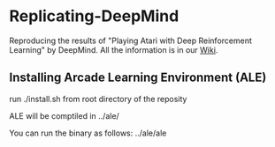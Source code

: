 Replicating-DeepMind
====================

Reproducing the results of "Playing Atari with Deep Reinforcement Learning" by DeepMind. All the information is in our [Wiki](https://github.com/kristjankorjus/Replicating-DeepMind/wiki).


Installing Arcade Learning Environment (ALE)
--------------------------------------------
run ./install.sh from root directory of the reposity

ALE will be comptiled in ../ale/

You can run the binary as follows: ../ale/ale
